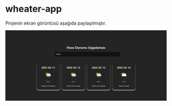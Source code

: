 # wheater-app

Projenin ekran görüntüsü aşağıda paylaşılmıştır.

![Hava Durumu](WheaterApp/images/wheater.png)
